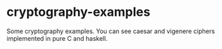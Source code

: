 cryptography-examples
=====================

Some cryptography examples.
You can see caesar and vigenere ciphers implemented in pure C and haskell.
